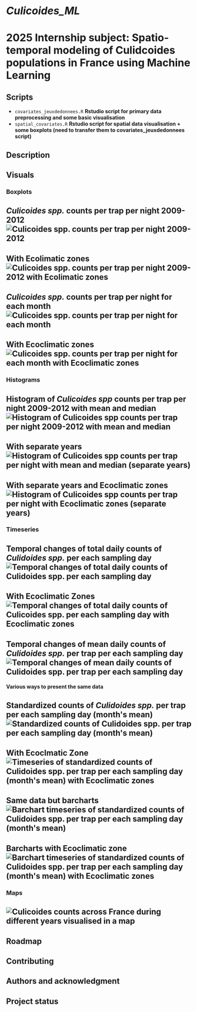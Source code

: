 # _Culicoides_ML_

# 2025 Internship subject: **Spatio-temporal modeling of Culidcoides populations in France using Machine Learning**

## Scripts
- `covariates_jeuxdedonnees.R`
    **Rstudio script for primary data preprocessing and some basic visualisation**
- `spatial_covariates.R`
    **Rstudio script for spatial data visualisation + some boxplots (need to transfer them to covariates_jeuxdedonnees script)**
## Description

## Visuals
### Boxplots
*Culicoides spp.* counts per trap per night 2009-2012
![*Culicoides spp.* counts per trap per night 2009-2012](./Visualised_Data_basic/Boxplots/boxplot_pertrap_pernight_simple_years.jpeg)
-----------------------------------
With Ecolimatic zones
![*Culicoides spp.* counts per trap per night 2009-2012 with Ecolimatic zones](./Visualised_Data_basic/Boxplots/boxplot_pertrap_pernight_simple_years_eco_cli.jpeg)
-----------------------------------
*Culicoides spp.* counts per trap per night for each month
![*Culicoides spp.* counts per trap per night for each month](./Visualised_Data_basic/Boxplots/boxplot_pertrap_pernight_simple_months_years.jpeg)
-----------------------------------
With Ecoclimatic zones
![*Culicoides spp.* counts per trap per night for each month with Ecoclimatic zones](./Visualised_Data_basic/Boxplots/culicoides_boxplot_all_species_separate_eco_cli_years.jpeg)
-----------------------------------
### Histograms
Histogram of *Culicoides spp* counts per trap per night 2009-2012 with mean and median
![Histogram of *Culicoides spp* counts per trap per night 2009-2012 with mean and median](./Visualised_Data_basic/Histograms/hist_pertrap_pernight_with_stats_cornflower_2009_2012.jpeg)
----------------------------------
With separate years
![Histogram of *Culicoides spp* counts per trap per night with mean and median (separate years)](./Visualised_Data_basic/Histograms/hist_pertrap_pernight_with_stats_cornflower_indiv_years.jpeg)
----------------------------------
With separate years and Ecoclimatic zones
![Histogram of *Culicoides spp* counts per trap per night with Ecoclimatic zones (separate years)](./Visualised_Data_basic/Histograms/hist_pertrap_pernight_with_stats_cornflower_indiv_years_eco_cli.jpeg)
-----------------------------------
### Timeseries
Temporal changes of total daily counts of *Culidoides spp.* per each sampling day
![Temporal changes of total daily counts of *Culidoides spp.* per each sampling day](Visualised_Data_basic\Spatio-temporal\temporal_simple_cumulative.jpeg)
----------------------------------
With Ecoclimatic Zones
![Temporal changes of total daily counts of *Culicoides spp.* per each sampling day with Ecoclimatic zones](/Visualised_Data_basic\Spatio-temporal\temporal_changes_all_species.jpeg)
----------------------------------
Temporal changes of mean daily counts of *Culidoides spp.* per trap per each sampling day
![Temporal changes of mean daily counts of *Culidoides spp.* per trap per each sampling day](Visualised_Data_basic\Spatio-temporal\temporal_simple_cumulative.jpeg)
----------------------------------
#### Various ways to present the same data
Standardized counts of *Culidoides spp.* per trap per each sampling day (month's mean)
![Standardized counts of *Culidoides spp.* per trap per each sampling day (month's mean)](Visualised_Data_basic\Spatio-temporal\temporal_month_avg_per_trap.jpeg)
----------------------------------
With Ecoclmatic Zone
![Timeseries of standardized counts of *Culidoides spp.* per trap per each sampling day (month's mean) with Ecoclimatic zones](Visualised_Data_basic\Spatio-temporal\temporal_month_avg_per_trap_ECO_CLI.jpeg)
----------------------------------
Same data but barcharts
![Barchart timeseries of standardized counts of *Culidoides spp.* per trap per each sampling day (month's mean)](Visualised_Data_basic\Spatio-temporal\temporal_month_avg_per_trap.jpeg)
----------------------------------
Barcharts with Ecoclimatic zone
![Barchart timeseries of standardized counts of *Culidoides spp.* per trap per each sampling day (month's mean) with Ecoclimatic zones](Visualised_Data_basic\Spatio-temporal\temporal_month_avg_per_trap_ECO_CLI_bars.jpeg)
-----------------------------------
### Maps

![Culicoides counts across France during different years visualised in a map](./Visualised_Data_basic/france2009_2012_maps_page-0001.jpg)
----------------------------------
## Roadmap


## Contributing


## Authors and acknowledgment




## Project status

